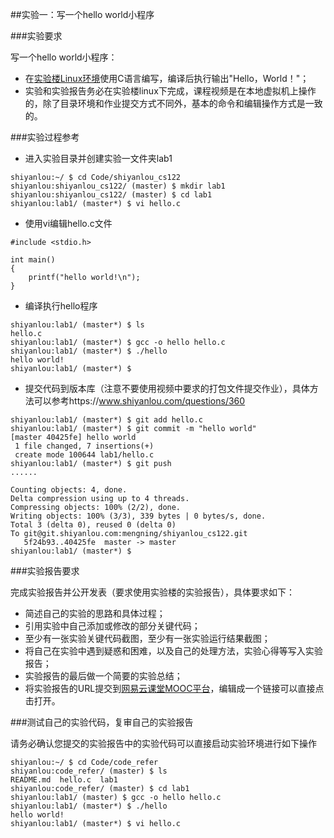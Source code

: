 ##实验一：写一个hello world小程序


###实验要求

写一个hello world小程序：
- 在[实验楼Linux环境](https://www.shiyanlou.com/courses/122)使用C语言编写，编译后执行输出"Hello，World！"；
- 实验和实验报告务必在实验楼linux下完成，课程视频是在本地虚拟机上操作的，除了目录环境和作业提交方式不同外，基本的命令和编辑操作方式是一致的。

###实验过程参考

- 进入实验目录并创建实验一文件夹lab1

```
shiyanlou:~/ $ cd Code/shiyanlou_cs122
shiyanlou:shiyanlou_cs122/ (master) $ mkdir lab1
shiyanlou:shiyanlou_cs122/ (master) $ cd lab1
shiyanlou:lab1/ (master*) $ vi hello.c
```
- 使用vi编辑hello.c文件

```
#include <stdio.h>

int main()
{
    printf("hello world!\n");
}
```
- 编译执行hello程序

```
shiyanlou:lab1/ (master*) $ ls
hello.c
shiyanlou:lab1/ (master*) $ gcc -o hello hello.c
shiyanlou:lab1/ (master*) $ ./hello             
hello world!
shiyanlou:lab1/ (master*) $ 
```
- 提交代码到版本库（注意不要使用视频中要求的打包文件提交作业），具体方法可以参考https://www.shiyanlou.com/questions/360

```
shiyanlou:lab1/ (master*) $ git add hello.c
shiyanlou:lab1/ (master*) $ git commit -m "hello world"
[master 40425fe] hello world
 1 file changed, 7 insertions(+)
 create mode 100644 lab1/hello.c
shiyanlou:lab1/ (master*) $ git push
......

Counting objects: 4, done.
Delta compression using up to 4 threads.
Compressing objects: 100% (2/2), done.
Writing objects: 100% (3/3), 339 bytes | 0 bytes/s, done.
Total 3 (delta 0), reused 0 (delta 0)
To git@git.shiyanlou.com:mengning/shiyanlou_cs122.git
   5f24b93..40425fe  master -> master
shiyanlou:lab1/ (master*) $ 
```


###实验报告要求

完成实验报告并公开发表（要求使用实验楼的实验报告），具体要求如下：

- 简述自己的实验的思路和具体过程；
- 引用实验中自己添加或修改的部分关键代码；
- 至少有一张实验关键代码截图，至少有一张实验运行结果截图；
- 将自己在实验中遇到疑惑和困难，以及自己的处理方法，实验心得等写入实验报告；
- 实验报告的最后做一个简要的实验总结；
- 将实验报告的URL提交到[网易云课堂MOOC平台](http://mooc.study.163.com/course/USTC-1000002006)，编辑成一个链接可以直接点击打开。

###测试自己的实验代码，复审自己的实验报告

请务必确认您提交的实验报告中的实验代码可以直接启动实验环境进行如下操作

```
shiyanlou:~/ $ cd Code/code_refer 
shiyanlou:code_refer/ (master) $ ls
README.md  hello.c  lab1
shiyanlou:code_refer/ (master) $ cd lab1 
shiyanlou:lab1/ (master) $ gcc -o hello hello.c 
shiyanlou:lab1/ (master*) $ ./hello
hello world!
shiyanlou:lab1/ (master*) $ vi hello.c
```

